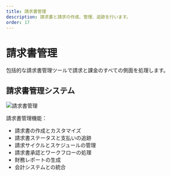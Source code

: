 ```yaml
---
title: 請求書管理
description: 請求書と請求の作成、管理、追跡を行います。
order: 17
---
```


# 請求書管理

包括的な請求書管理ツールで請求と課金のすべての側面を処理します。

## 請求書管理システム

![請求書管理](/guide-books/web-version/17-invoice-management.jpg)

請求書管理機能：
- 請求書の作成とカスタマイズ
- 請求書ステータスと支払いの追跡
- 請求サイクルとスケジュールの管理
- 請求書承認とワークフローの処理
- 財務レポートの生成
- 会計システムとの統合
